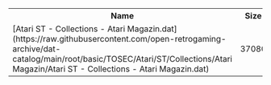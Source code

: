 <table>
<tr><th>Name</th><th>Size</th></tr>
<tr><td>[Atari ST - Collections - Atari Magazin.dat](https://raw.githubusercontent.com/open-retrogaming-archive/dat-catalog/main/root/basic/TOSEC/Atari/ST/Collections/Atari Magazin/Atari ST - Collections - Atari Magazin.dat)</td><td>37080</td></tr>
</table>

